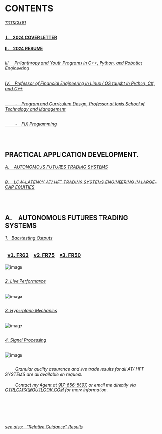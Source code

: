 # CONTENTS


###### [1111122861](https://github.com/CTRLcapX/Strategy-Metrics/tree/main)


#### [&nbsp;I. &ensp; 2024 COVER LETTER ](https://github.com/user-attachments/files/17799543/2024.COVER.LETTER.pdf)

#### [II. &ensp; 2024 RESUME ](https://github.com/user-attachments/files/17799627/2024.RESUME.APPLICATION.FULL.pdf)

## <Philanthropy and Interim Work>

###### [III. &ensp; Philanthropy and Youth Programs in C++, Python, and Robotics Engineering ](https://github.com/ions29/cpp-reading-material/tree/main?tab=readme-ov-file#fix-programming-resources)

###### [IV. &ensp; Professor of Financial Engineering in Linux / OS taught in Python, C#, and C++ ](https://github.com/ions29/cpp-reading-material/tree/main)

###### [&ensp; &ensp; &ensp; - &ensp; Program and Curriculum Design, Professor at Ionis School of Technology and Management](https://github.com/ions29/cpp-reading-material/tree/main?tab=readme-ov-file#graduate-programs)

<!-- CURRICULUM  https://github.com/ions29/cpp-reading-material/tree/main/00.%20Ionis%20School%20of%20Technology%20and%20Management -->
<!-- GRADES https://github.com/ions29/cpp-reading-material/tree/main/00.%20Ionis%20School%20of%20Technology%20and%20Management/Gradebook -->

###### [&ensp; &ensp; &ensp; - &ensp; FIX Programming](https://github.com/ions29/cpp-reading-material/tree/main?tab=readme-ov-file#fix-programming-resources)

</br>

## PRACTICAL APPLICATION DEVELOPMENT.

<!--  autonomous Futures Trading Systems in outright CL GC ES NQ YM ZB ZN E6 and their Micro Contracts -->

###### [A. &ensp; AUTONOMOUS FUTURES TRADING SYSTEMS](https://github.com/CTRLcapX/Strategy-Metrics/blob/main/README.md#1-backtesting-outputs)

<!--  AT / HFT in Large/ Mid- Cap Equities -->

###### [B. &ensp; LOW-LATENCY AT/ HFT TRADING SYSTEMS ENGINEERING IN LARGE-CAP EQUITIES](https://github.com/CTRLcapX/2023-LARGE-CAP-AT/tree/main#10-system-development-for-at--hft-systems-in-equities)

</br>

## A. &ensp; AUTONOMOUS FUTURES TRADING SYSTEMS

<!-- BACKTESTING DATA -->

###### [1.&ensp; Backtesting Outputs](https://github.com/CTRLcapX/Strategy-Metrics/blob/main/1.%20Backtesting%20Blotter.md#1--backtesting-system-performance)



[v1. FR63](https://github.com/CTRLcapX/Strategy-Metrics/blob/main/1.%20Backtesting%20Blotter.md#system-1-fr63)  |  [v2. FR75](https://github.com/CTRLcapX/Strategy-Metrics/blob/main/1.%20Backtesting%20Blotter.md#system-2-fr75)  | [v3. FR50](https://github.com/CTRLcapX/Strategy-Metrics/blob/main/1.%20Backtesting%20Blotter.md#system-3-fr50)
:-------------------------|:-------------------------|:-------------------------

![image](https://github.com/user-attachments/assets/906400fd-936b-4728-bce9-f7a82ffaed0f)


## <live performance data>
###### [2. Live Performance](https://github.com/CTRLcapX/Strategy-Metrics/blob/main/2.%20Live%20Performance%20Data.md#2--cme-futures-live-performance)

![image](https://github.com/user-attachments/assets/7851b6da-3031-4161-b298-3dc105ced002)

## <Hyperplane Mechanics>
###### [3. Hyperplane Mechanics](https://github.com/CTRLcapX/Strategy-Metrics/blob/main/3.%20Hyperplane%20Mechanics.md#hyperplane-mechanics)

![image](https://github.com/user-attachments/assets/bb696884-46e9-4db2-9025-90ae8dd3910e)

## <signal processing>
###### [4. Signal Processing](https://github.com/CTRLcapX/Strategy-Metrics/blob/main/4.%20Signal%20Mode.md#4--signal-only-mode)
    
![image](https://github.com/user-attachments/assets/a79ece82-f7ee-4fe5-a6a9-7e06996a7cfd)

## <supplements>





## <contact information>



###### &ensp; &ensp; &ensp; Granular quality assurance and live trade results for all AT/ HFT SYSTEMS are all available on request. </br>  </br>  &ensp; &ensp; &ensp; Contact my Agent at [917-656-5697](tel:19176565697), or email me directly via CTRLCAPX@OUTLOOK.COM for more information.
</br>


</br>

</br>
    
###### [see also:&ensp; “Relative Guidance” Results](https://github.com/CTRLcapX/Strategy-Metrics/blob/main/4.%20Signal%20Mode.md#set-to-signal-only-on-or-around-932024)
